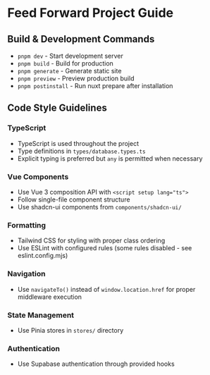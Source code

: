 # Feed Forward Project Guide

## Build & Development Commands

- `pnpm dev` - Start development server
- `pnpm build` - Build for production
- `pnpm generate` - Generate static site
- `pnpm preview` - Preview production build
- `pnpm postinstall` - Run nuxt prepare after installation

## Code Style Guidelines

### TypeScript

- TypeScript is used throughout the project
- Type definitions in `types/database.types.ts`
- Explicit typing is preferred but `any` is permitted when necessary

### Vue Components

- Use Vue 3 composition API with `<script setup lang="ts">`
- Follow single-file component structure
- Use shadcn-ui components from `components/shadcn-ui/`

### Formatting

- Tailwind CSS for styling with proper class ordering
- Use ESLint with configured rules (some rules disabled - see eslint.config.mjs)

### Navigation

- Use `navigateTo()` instead of `window.location.href` for proper middleware execution

### State Management

- Use Pinia stores in `stores/` directory

### Authentication

- Use Supabase authentication through provided hooks

